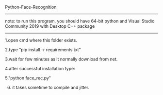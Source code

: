 Python-Face-Recognition
********************************
note: to run this program, you should have
64-bit python and Visual Studio Community
2019 with Desktop C++ package
*********************************
1.open cmd where this folder exists.

2.type "pip install -r requirements.txt"

3.wait for few minutes as it normally download from net.

4.after successful installation type:

5."python face_rec.py"

6. it takes sometime to compile and jitter.
